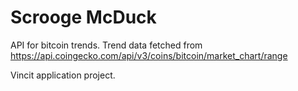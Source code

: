 # Scrooge McDuck
 API for bitcoin trends.
 Trend data fetched from https://api.coingecko.com/api/v3/coins/bitcoin/market_chart/range

 Vincit application project.
